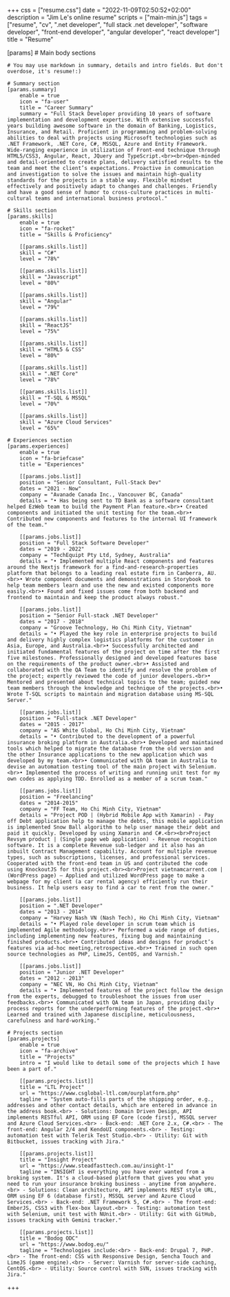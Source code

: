 +++
css = ["resume.css"]
date = "2022-11-09T02:50:52+02:00"
description = "Jim Le's online resume"
scripts = ["main-min.js"]
tags = ["resume", "cv", ".net developer", "full stack .net developer", "software developer", "front-end developer", "angular developer", "react developer"]
title = "Resume"

[params]
    # Main body sections

    # You may use markdown in summary, details and intro fields. But don't overdose, it's resume!:)

    # Summary section
    [params.summary]
        enable = true
        icon = "fa-user"
        title = "Career Summary"
        summary = "Full Stack Developer providing 10 years of software implementation and development expertise. With extensive successful years building awesome software in the domain of Banking, Logistics, Insurance, and Retail. Proficient in programming and problem-solving abilities to deal with projects using Microsoft technologies such as .NET Framework, .NET Core, C#, MSSQL, Azure and Entity Framework. Wide-ranging experience in utilization of Front-end technique through HTML5/CSS3, Angular, React, JQuery and TypeScript.<br><br>Open-minded and detail-oriented to create plans, delivery satisfied results to the team and meet the client’s expectations. Proactive in communication and investigation to solve the issues and maintain high-quality standards for the projects in a stable way. Flexible mindset effectively and positively adapt to changes and challenges. Friendly and have a good sense of humor to cross-culture practices in multi-cultural teams and international business protocol."

    # Skills section
    [params.skills]
        enable = true
        icon = "fa-rocket"
        title = "Skills & Proficiency"

        [[params.skills.list]]
        skill = "C#"
        level = "78%"

        [[params.skills.list]]
        skill = "Javascript"
        level = "80%"

        [[params.skills.list]]
        skill = "Angular"
        level = "79%"

        [[params.skills.list]]
        skill = "ReactJS"
        level = "75%"

        [[params.skills.list]]
        skill = "HTML5 & CSS"
        level = "80%"

        [[params.skills.list]]
        skill = ".NET Core"
        level = "78%"

        [[params.skills.list]]
        skill = "T-SQL & MSSQL"
        level = "70%"

        [[params.skills.list]]
        skill = "Azure Cloud Services"
        level = "65%"

    # Experiences section
    [params.experiences]
        enable = true
        icon = "fa-briefcase"
        title = "Experiences"

        [[params.jobs.list]]
        position = "Senior Consultant, Full-Stack Dev"
        dates = "2021 - Now"
        company = "Avanade Canada Inc., Vancouver BC, Canada"
        details = "• Has being sent to TD Bank as a software consultant helped EzWeb team to build the Payment Plan feature.<br>• Created components and initiated the unit testing for the team.<br>• Contributed new components and features to the internal UI framework of the team."

        [[params.jobs.list]]
        position = "Full Stack Software Developer"
        dates = "2019 - 2022"
        company = "TechEquipt Pty Ltd, Sydney, Australia"
        details = "• Implemented multiple React components and features around the Nextjs framework for a find-and-research-properties platform that belongs to a leading real estate firm in Canberra, AU.<br>• Wrote component documents and demonstrations in Storybook to help team members learn and use the new and existed components more easily.<br>• Found and fixed issues come from both backend and frontend to maintain and keep the product always robust."

        [[params.jobs.list]]
        position = "Senior Full-stack .NET Developer"
        dates = "2017 - 2018"
        company = "Groove Technology, Ho Chi Minh City, Vietnam"
        details = "• Played the key role in enterprise projects to build and delivery highly complex logistics platforms for the customer in Asia, Europe, and Australia.<br>• Successfully architected and initiated fundamental features of the project on time after the first five milestones. Professionally designed and developed features base on the requirements of the product owner.<br>• Assisted and collaborated with the QA Team to identify and resolve the problem of the project; expertly reviewed the code of junior developers.<br>• Mentored and presented about technical topics to the team; guided new team members through the knowledge and technique of the projects.<br>• Wrote T-SQL scripts to maintain and migration database using MS-SQL Server."

        [[params.jobs.list]]
        position = "Full-stack .NET Developer"
        dates = "2015 - 2017"
        company = "AS White Global, Ho Chi Minh City, Vietnam"
        details = "• Contributed to the development of a powerful insurance broking platform in Australia.<br>• Developed and maintained tools which helped to migrate the database from the old version and the other Insurance applications to the new application which was developed by my team.<br>• Communicated with QA team in Australia to devise an automation testing tool of the main project with Selenium.<br>• Implemented the process of writing and running unit test for my own codes as applying TDD. Enrolled as a member of a scrum team."

        [[params.jobs.list]]
        position = "Freelancing"
        dates = "2014-2015"
        company = "FF Team, Ho Chi Minh City, Vietnam"
        details = "Project POD | (Hybrid Mobile App with Xamarin) - Pay off Debt application help to manage the debts, this mobile application is implemented Snow Ball algorithm to help user manage their debt and paid it quickly. Developed by using Xamarin and C#.<br><br>Project Revsym product | (Single page web application) - Revenue recognition software. It is a complete Revenue sub-ledger and it also has an inbuilt Contract Management capability. Account for multiple revenue types, such as subscriptions, licenses, and professional services. Cooperated with the front-end team in US and contributed the code using KnockoutJS for this project.<br><br>Project vietnamcarrent.com | (WordPress page) – Applied and utilized WordPress page to make a webpage for my client (a car rental agency) efficiently run their business. It help users easy to find a car to rent from the owner."

        [[params.jobs.list]]
        position = ".NET Developer"
        dates = "2013 - 2014"
        company = "Harvey Nash VN (Nash Tech), Ho Chi Minh City, Vietnam"
        details = "• Played role developer in scrum team which is implemented Agile methodology.<br>• Performed a wide range of duties, including implementing new features, fixing bug and maintaining finished products.<br>• Contributed ideas and designs for product’s features via ad-hoc meeting,retrospective.<br>• Trained in such open source technologies as PHP, LimeJS, CentOS, and Varnish."

        [[params.jobs.list]]
        position = "Junior .NET Developer"
        dates = "2012 - 2013"
        company = "NEC VN, Ho Chi Minh City, Vietnam"
        details = "• Implemented features of the project follow the design from the experts, debugged to troubleshoot the issues from user feedbacks.<br>• Communicated with QA team in Japan, providing daily process reports for the underperforming features of the project.<br>• Learned and trained with Japanese discipline, meticulousness, carefulness and hard-working."

    # Projects section
    [params.projects]
        enable = true
        icon = "fa-archive"
        title = "Projects"
        intro = "I would like to detail some of the projects which I have been a part of."
        
        [[params.projects.list]]
        title = "LTL Project"
        url = "https://www.csglobal-ltl.com/ourplatform.php"
        tagline = "System auto-fills parts of the shipping order, e.g., addresses and other contact details, which are entered in advance in the address book.<br> - Solutions: Domain Driven Design, API implements RESTful API, ORM using EF Core (code first), MSSQL server and Azure Cloud Services.<br> - Back-end: .NET Core 2.x, C#.<br> - The front-end: Angular 2/4 and KendoUI components.<br> - Testing: automation test with Telerik Test Studio.<br> - Utility: Git with Bitbucket, issues tracking with Jira."

        [[params.projects.list]]
        title = "Insight Project"
        url = "https://www.steadfasttech.com.au/insight-1"
        tagline = "INSIGHT is everything you have ever wanted from a broking system. It's a cloud-based platform that gives you what you need to run your insurance broking business - anytime from anywhere.<br> - Solutions: Clean architecture, API implements REST style URL, ORM using EF 6 (database first), MSSQL server and Azure Cloud Services.<br> - Back-end: .NET Framework 5, C#.<br> - The front-end: EmberJS, CSS3 with flex-box layout.<br> - Testing: automation test with Selenium, unit test with NUnit.<br> - Utility: Git with GitHub, issues tracking with Gemini tracker."

        [[params.projects.list]]
        title = "Bodog ODC"
        url = "https://www.bodog.eu/"
        tagline = "Technologies include:<br> - Back-end: Drupal 7, PHP.<br> - The front-end: CSS with Responsive Design, Sencha Touch and LimeJS (game engine).<br> - Server: Varnish for server-side caching, CentOS.<br> - Utility: Source control with SVN, issues tracking with Jira."
+++

